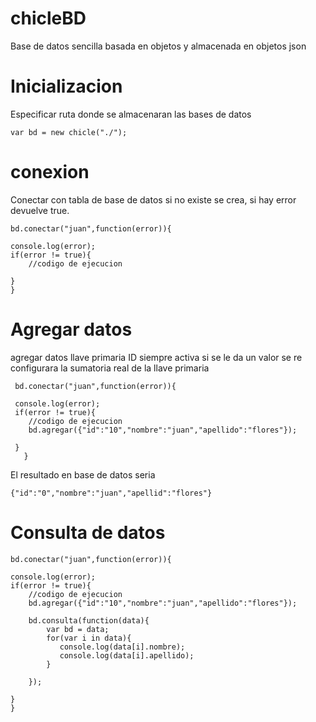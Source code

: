 # chicleBD
Base de datos sencilla basada en objetos y almacenada en objetos json 


# Inicializacion



Especificar ruta donde se almacenaran las bases de datos

    var bd = new chicle("./");


# conexion

Conectar con tabla de base de datos si no existe se crea, si hay error devuelve true.


    bd.conectar("juan",function(error)){

 	console.log(error);
	if(error != true){
		//codigo de ejecucion

	}
    }

# Agregar datos
 agregar datos llave primaria ID siempre activa si se le da un valor 
 se re configurara  la sumatoria real de la llave primaria


     bd.conectar("juan",function(error)){

	 console.log(error);
	 if(error != true){
	 	//codigo de ejecucion
		bd.agregar({"id":"10","nombre":"juan","apellido":"flores"});

	 }
       }


El resultado en base de datos seria  
	
	{"id":"0","nombre":"juan","apellid":"flores"}

# Consulta de datos


    bd.conectar("juan",function(error)){

	console.log(error);
	if(error != true){
		//codigo de ejecucion
		bd.agregar({"id":"10","nombre":"juan","apellido":"flores"});
		
		bd.consulta(function(data){
			var bd = data;
			for(var i in data){
			   console.log(data[i].nombre);			
			   console.log(data[i].apellido);
			}
			
		});

	}
    }


